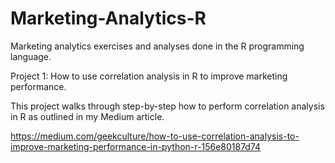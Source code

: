 # Marketing-Analytics-R
Marketing analytics exercises and analyses done in the R programming language.

Project 1: How to use correlation analysis in R to improve marketing performance. 

This project walks through step-by-step how to perform correlation analysis in R as outlined in my Medium article.

https://medium.com/geekculture/how-to-use-correlation-analysis-to-improve-marketing-performance-in-python-r-156e80187d74

